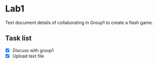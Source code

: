 # Lab1
Text document details of collaborating in Group1 to create a flash game.

## Task list
- [x] Discuss with group1
- [x] Upload text file
